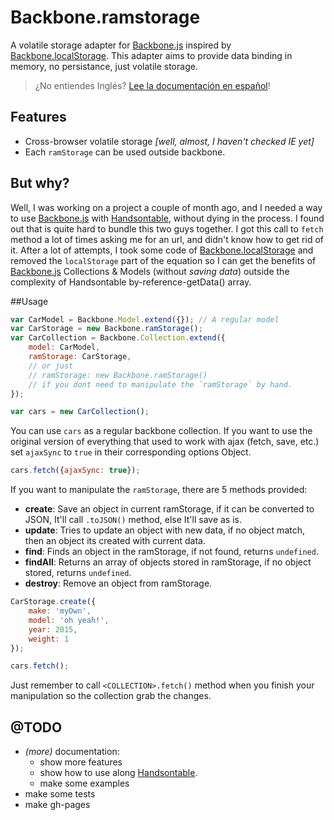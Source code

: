 # Backbone.ramstorage
A volatile storage adapter for [Backbone.js] inspired by [Backbone.localStorage]. This adapter aims to provide data binding in memory, no persistance, just volatile storage.

>¿No entiendes Inglés? [Lee la documentación en español](README-spanish.md)!  

## Features

* Cross-browser volatile storage *[well, almost, I haven't checked IE yet]*
* Each `ramStorage` can be used outside backbone.

## But why?

Well, I was working on a project a couple of month ago, and I needed a way to use [Backbone.js] with [Handsontable], without dying in the process. I found out that is quite hard to bundle this two guys together. I got this call to `fetch` method a lot of times asking me for an url, and didn't know how to get rid of it. After a lot of attempts, I took some code of [Backbone.localStorage] and removed the `localStorage` part of the equation so I can get the benefits of [Backbone.js] Collections & Models (without *saving data*) outside the complexity of  Handsontable by-reference-getData() array.

##Usage

```js
var CarModel = Backbone.Model.extend({}); // A regular model
var CarStorage = new Backbone.ramStorage(); 
var CarCollection = Backbone.Collection.extend({
    model: CarModel,
    ramStorage: CarStorage,
    // or just 
    // ramStorage: new Backbone.ramStorage()
    // if you dont need to manipulate the `ramStorage` by hand.
});

var cars = new CarCollection();
```

You can use `cars` as a regular backbone collection. If you want to use the original version of everything that used to work with ajax (fetch, save, etc.) set `ajaxSync` to `true` in their corresponding options Object.

```js
cars.fetch({ajaxSync: true});
```

If you want to manipulate the `ramStorage`, there are 5 methods provided:

* **create**: Save an object in current ramStorage, if it can be converted to JSON, It'll call `.toJSON()` method, else It'll save as is.
* **update**: Tries to update an object with new data, if no object match, then an object its created with current data.
* **find**: Finds an object in the ramStorage, if not found, returns `undefined`.
* **findAll**: Returns an array of objects stored in ramStorage, if no object stored, returns `undefined`.
* **destroy**: Remove an object from ramStorage.

```js
CarStorage.create({
	make: 'myOwn',
	model: 'oh yeah!',
	year: 2015,
	weight: 1
});

cars.fetch();
```

Just remember to call `<COLLECTION>.fetch()` method when you finish your manipulation so the collection grab the changes.

## @TODO
* *(more)* documentation: 
  + show more features
  + show how to use along [Handsontable].
  + make some examples
* make some tests
* make gh-pages

[Backbone.localStorage]: https://github.com/jeromegn/Backbone.localStorage
[Handsontable]: http://handsontable.com/
[Backbone.js]: http://backbonejs.org/